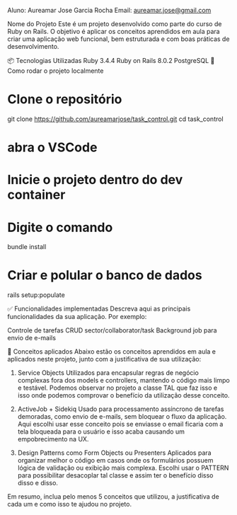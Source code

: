Aluno: Aureamar Jose Garcia Rocha Email: aureamar.jose@gmail.com

Nome do Projeto
Este é um projeto desenvolvido como parte do curso de Ruby on Rails. O objetivo é aplicar os conceitos aprendidos em aula para criar uma aplicação web funcional, bem estruturada e com boas práticas de desenvolvimento.

📦 Tecnologias Utilizadas
Ruby 3.4.4
Ruby on Rails 8.0.2
PostgreSQL
🚀 Como rodar o projeto localmente
# Clone o repositório
git clone https://github.com/aureamarjose/task_control.git
cd task_control

# abra o VSCode
# Inicie o projeto dentro do dev container
# Digite o comando
bundle install
# Criar e polular o banco de dados
rails setup:populate

✅ Funcionalidades implementadas
Descreva aqui as principais funcionalidades da sua aplicação. Por exemplo:

Controle de tarefas
CRUD sector/collaborator/task
Background job para envio de e-mails

🧠 Conceitos aplicados
Abaixo estão os conceitos aprendidos em aula e aplicados neste projeto, junto com a justificativa de sua utilização:

1. Service Objects
Utilizados para encapsular regras de negócio complexas fora dos models e controllers, mantendo o código mais limpo e testável. Podemos observar no projeto a classe TAL que faz isso e isso onde podemos comprovar o benefício da utilização desse conceito.

2. ActiveJob + Sidekiq
Usado para processamento assíncrono de tarefas demoradas, como envio de e-mails, sem bloquear o fluxo da aplicação. Aqui escolhi usar esse conceito pois se enviasse o email ficaria com a tela bloqueada para o usuário e isso acaba causando um empobrecimento na UX.

3. Design Patterns como Form Objects ou Presenters
Aplicados para organizar melhor o código em casos onde os formulários possuem lógica de validação ou exibição mais complexa. Escolhi usar o PATTERN para possibilitar desacoplar tal classe e assim ter o benefício disso disso e disso.

Em resumo, inclua pelo menos 5 conceitos que utilizou, a justificativa de cada um e como isso te ajudou no projeto.

